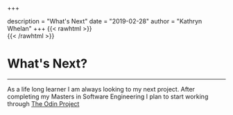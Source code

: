 +++

description = "What's Next"
date = "2019-02-28"
author = "Kathryn Whelan"
+++
{{< rawhtml >}}
<br />
{{< /rawhtml >}}
# What's Next?
***
As a life long learner I am always looking to my  next project. After completing my Masters in Software Engineering I plan to start working through [The Odin Project](https://www.theodinproject.com/)
